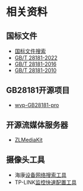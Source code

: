# 相关资料

## 国标文件
- [国标文件搜索](https://openstd.samr.gov.cn/bzgk/gb/std_list?p.p1=0&p.p90=circulation_date&p.p91=desc&p.p2=28181)
- [GB/T 28181-2022](http://c.gb688.cn/bzgk/gb/showGb?type=online&hcno=8BBC2475624A6C31DC34A28052B3923D)
- [GB/T 28181-2016](gb28181-2016.md)
- [GB/T 28181-2010](gb28181-2010.md)
## GB28181开源项目
- [wvp-GB28181-pro](https://github.com/648540858/wvp-GB28181-pro)

## 开源流媒体服务器
- [ZLMediaKit](https://github.com/ZLMediaKit/ZLMediaKit)

## 摄像头工具
- 海康[设备网络搜索工具](https://www.hikvision.com/cn/support/tools/hitools/clea8b3e4ea7da90a9/)
- TP-LINK[监控快速配置工具](https://resource.tp-link.com.cn/pc/docCenter/showDoc?id=1634202016177461)